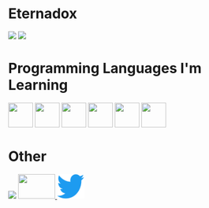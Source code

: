 <h1>Eternadox</h1>
  <img src="https://github-readme-stats.vercel.app/api/?username=Eternadox&title_color=4F8CC9&text_color=9f9f9f&show_icons=true&theme=dark"/>
<img src="https://github-readme-stats.vercel.app/api/top-langs/?username=Eternadox&theme=dark">
<h1>Programming Languages I'm Learning</h1>
<p><img src="https://cdn.jsdelivr.net/gh/devicons/devicon/icons/javascript/javascript-original.svg" width=50 height=50>
<img src="https://cdn.jsdelivr.net/gh/devicons/devicon/icons/python/python-original.svg" width=50 height=50>
<img src="https://cdn.jsdelivr.net/gh/devicons/devicon/icons/html5/html5-original.svg" width=50 height=50></img>
<img src="https://cdn.jsdelivr.net/gh/devicons/devicon/icons/csharp/csharp-original.svg" width=50 height=50>
<img src="https://cdn.jsdelivr.net/gh/devicons/devicon/icons/css3/css3-original.svg" width=50 height=50>
<img src="https://cdn.jsdelivr.net/gh/devicons/devicon/icons/java/java-original.svg" width=50 height=50>

</p>
<h1>Other</h1>
<img src="https://discord.c99.nl/widget/theme-2/792118923477647420.png">
<a href="https://www.youtube.com/channel/UCExJL2NQZLL5jmw08YA9srQ">
<img src="https://upload.wikimedia.org/wikipedia/commons/thumb/0/09/YouTube_full-color_icon_%282017%29.svg/1024px-YouTube_full-color_icon_%282017%29.svg.png" width=75 height=50>
</a>
<a href="https://twitter.com/4Eternadox">
 <img src="2021 Twitter logo - blue.png" width=55 height=50>
</a>
